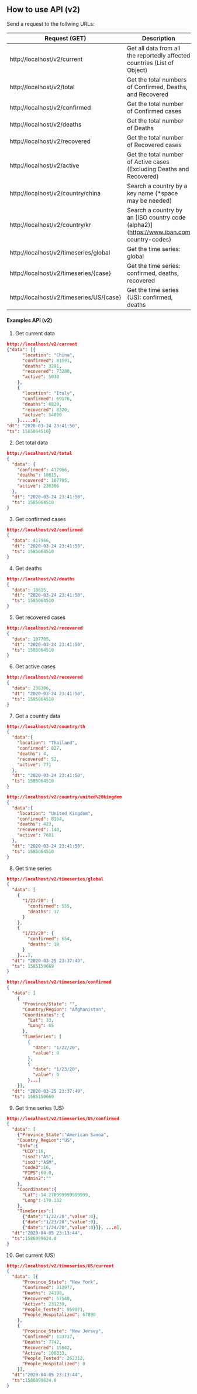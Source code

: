
## How to use API (v2)
Send a request to the follwing URLs:

|  Request (GET)              |                       Description                               |
| ---------------------------- | -------------------------------------------------------------- |
| http://localhost/v2/current     | Get all data from all the reportedly affected countries (List of Object) |
| http://localhost/v2/total  | Get the total numbers of Confirmed, Deaths, and Recovered |
| http://localhost/v2/confirmed   | Get the total number of Confirmed cases |
| http://localhost/v2/deaths | Get the total number of Deaths |
| http://localhost/v2/recovered | Get the total number of Recovered cases |
| http://localhost/v2/active | Get the total number of Active cases (Excluding Deaths and Recovered) |
| http://localhost/v2/country/china | Search a country by a key name (*space may be needed) |
| http://localhost/v2/country/kr | Search a country by an [ISO country code (alpha2)] (https://www.iban.com country-codes) |
| http://localhost/v2/timeseries/global |  Get the time series: global |
| http://localhost/v2/timeseries/{case} |  Get the time series: confirmed, deaths, recovered |
| http://localhost/v2/timeseries/US/{case} |  Get the time series (US): confirmed, deaths |

#### Examples API (v2)

1. Get current data
```json
http://localhost/v2/current
{"data": [{
      "location": "China",
      "confirmed": 81591,
      "deaths": 3281,
      "recovered": 73280,
      "active": 5030
    },
    {
      "location": "Italy",
      "confirmed": 69176,
      "deaths": 6820,
      "recovered": 8326,
      "active": 54030
    }.....n],
"dt": "2020-03-24 23:41:50",
"ts": 1585064510}
```

2. Get total data
```json
http://localhost/v2/total
{
  "data": {
    "confirmed": 417966,
    "deaths": 18615,
    "recovered": 107705,
    "active": 236306
  },
  "dt": "2020-03-24 23:41:50",
  "ts": 1585064510
}
```

3. Get confirmed cases
```json
http://localhost/v2/confirmed
{
  "data": 417966,
  "dt": "2020-03-24 23:41:50",
  "ts": 1585064510
}
```

4. Get deaths
```json
http://localhost/v2/deaths
{
  "data": 18615,
  "dt": "2020-03-24 23:41:50",
  "ts": 1585064510
}
```

5. Get recovered cases
```json
http://localhost/v2/recovered
{
  "data": 107705,
  "dt": "2020-03-24 23:41:50",
  "ts": 1585064510
}
```

6. Get active cases
```json
http://localhost/v2/recovered
{
  "data": 236306,
  "dt": "2020-03-24 23:41:50",
  "ts": 1585064510
}
```

7. Get a country data
```json
http://localhost/v2/country/th
{
  "data":{
    "location": "Thailand",
    "confirmed": 827,
    "deaths": 4,
    "recovered": 52,
    "active": 771
  },
  "dt": "2020-03-24 23:41:50",
  "ts": 1585064510
}

http://localhost/v2/country/united%20kingdom
{
  "data":{
    "location": "United Kingdom",
    "confirmed": 8164,
    "deaths": 423,
    "recovered": 140,
    "active": 7601
  },
  "dt": "2020-03-24 23:41:50",
  "ts": 1585064510
}
```

8. Get time series
```json
http://localhost/v2/timeseries/global
{
  "data": [
    {
      "1/22/20": {
        "confirmed": 555,
        "deaths": 17
      }
    },
    {
      "1/23/20": {
        "confirmed": 654,
        "deaths": 18
      }
    }...],
  "dt": "2020-03-25 23:37:49",
  "ts": 1585150669
}

http://localhost/v2/timeseries/confirmed
{
  "data": [
    {
      "Province/State": "",
      "Country/Region": "Afghanistan",
      "Coordinates": {
        "Lat": 33,
        "Long": 65
      },
      "TimeSeries": [
        {
          "date": "1/22/20",
          "value": 0
        },
        {
          "date": "1/23/20",
          "value": 0
        }...]
    }],
  "dt": "2020-03-25 23:37:49",
  "ts": 1585150669
```

9. Get time series (US)
```json
http://localhost/v2/timeseries/US/confirmed
{
  "data": [
    {"Province_State":"American Samoa",
    "Country_Region":"US",
    "Info":{
      "UID":16,
      "iso2":"AS",
      "iso3":"ASM",
      "code3":16,
      "FIPS":60.0,
      "Admin2":""
    },
    "Coordinates":{
      "Lat":-14.270999999999999,
      "Long":-170.132
    },
    "TimeSeries":[
      {"date":"1/22/20","value":0},
      {"date":"1/23/20","value":0},
      {"date":"1/24/20","value":0}]}, ...n],
  "dt":"2020-04-05 23:13:44",
  "ts":1586099624.0
}
```

10. Get current (US)
```json
http://localhost/v2/timeseries/US/current
{
  "data": [{
      "Province_State": "New York",
      "Confirmed": 312977,
      "Deaths": 24198,
      "Recovered": 57540,
      "Active": 231239,
      "People_Tested": 959071,
      "People_Hospitalized": 67890
    },
    {
      "Province_State": "New Jersey",
      "Confirmed": 123717,
      "Deaths": 7742,
      "Recovered": 15642,
      "Active": 100333,
      "People_Tested": 262312,
      "People_Hospitalized": 0
    }],
  "dt":"2020-04-05 23:13:44",
  "ts":1586099624.0
}
```
